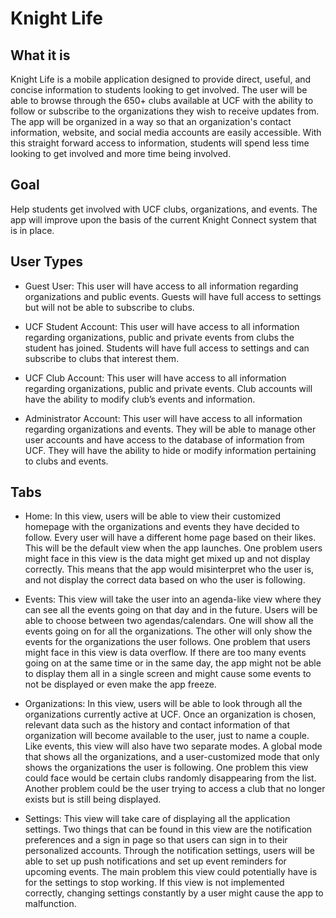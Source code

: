 # Knight Life

## What it is
Knight Life is a mobile application designed to provide direct, useful, and concise information to students looking to get involved. The user will be able to browse through the 650+ clubs available at UCF with the ability to follow or subscribe to the organizations they wish to receive updates from. The app will be organized in a way so that an organization's contact
information, website, and social media accounts are easily accessible. With this straight forward access to information, students will spend less time looking to get involved and more time being involved.

## Goal
Help students get involved with UCF clubs, organizations, and events. The app will improve upon the basis of the current Knight Connect system that is in place.

## User Types
- Guest User: This user will have access to all information regarding organizations and public events. Guests will have full access to settings but will not be able to subscribe to clubs.

- UCF Student Account: This user will have access to all information regarding organizations, public and private events from clubs the student has joined. Students will have full access to settings and can subscribe to clubs that interest them.

- UCF Club Account: This user will have access to all information regarding organizations, public and private events. Club accounts will have the ability to modify club’s events and information.

- Administrator Account: This user will have access to all information regarding organizations and events. They will be able to manage other user accounts and have access to the database of information from UCF. They will have the ability to hide or modify information pertaining to clubs and events.

## Tabs
- Home: In this view, users will be able to view their customized homepage with the organizations and events they have decided to follow. Every user will have a different home page based on their likes. This will be the default view when the app launches. One problem users might face in this view is the data might get mixed up and not display correctly. This means that the app would misinterpret who the user is, and not display the correct data based on who the user is following.

- Events: This view will take the user into an agenda-like view where they can see all the events going on that day and in the future. Users will be able to choose between two agendas/calendars. One will show all the events going on for all the organizations. The other will only show the events for the organizations the user follows. One problem that users might
face in this view is data overflow. If there are too many events going on at the same time or in the same day, the app might not be able to display them all in a single screen and might cause some events to not be displayed or even make the app freeze.

- Organizations: In this view, users will be able to look through all the organizations currently active at UCF. Once an organization is chosen, relevant data such as the history and contact information of that organization will become available to the user, just to name a couple. Like events, this view will also have two separate modes. A global mode that shows all the
organizations, and a user-customized mode that only shows the organizations the user is following. One problem this view could face would be certain clubs randomly disappearing from the list. Another problem could be the user trying to access a club that no longer exists but is still being displayed.

- Settings: This view will take care of displaying all the application settings. Two things that can be found in this view are the notification preferences and a sign in page so that users can sign in to their personalized accounts. Through the notification settings, users will be able to set up push notifications and set up event reminders for upcoming events. The main problem this view could potentially have is for the settings to stop working. If this view is not implemented correctly, changing settings constantly by a user might cause the app to malfunction.
